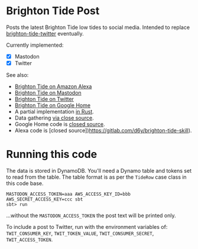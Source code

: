 # Brighton Tide Post

Posts the latest Brighton Tide low tides to social media. Intended to replace [brighton-tide-twitter](https://github.com/d6y/brightontide) eventually.

Currently implemented: 

- [x] Mastodon
- [x] Twitter

See also:

- [Brighton Tide on Amazon Alexa](https://www.amazon.co.uk/dp/B078KLX513)
- [Brighton Tide on Mastodon](https://mastodon.social/web/accounts/482847)
- [Brighton Tide on Twitter](https://twitter.com/brightontide)
- [Brighton Tide on Google Home](https://assistant.google.com/services/a/uid/000000139c4246a6?hl=en-GB)
- A partial implementation [in Rust](https://gitlab.com/d6y/brightontide-post).
- Data gathering [via close source](https://gitlab.com/d6y/brighton-tide-gather).
- Google Home code is [closed source](https://gitlab.com/d6y/brighton-tide-home-firebase).
- Alexa code is [closed source])https://gitlab.com/d6y/brighton-tide-skill).

# Running this code

The data is stored in DynamoDB. You'll need a Dynamo table and tokens set to read from the table.
The table format is as per the `TideRow` case class in this code base.


```
MASTODON_ACCESS_TOKEN=aaa AWS_ACCESS_KEY_ID=bbb AWS_SECRET_ACCESS_KEY=ccc sbt
sbt> run
```

...without the `MASTODON_ACCESS_TOKEN` the post text will be printed only.

To include a post to Twitter, run with the environment variables of:
`TWIT_CONSUMER_KEY`, `TWIT_TOKEN_VALUE`, `TWIT_CONSUMER_SECRET`, `TWIT_ACCESS_TOKEN`.
